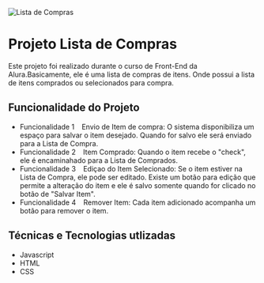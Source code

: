 ![Lista de Compras](img/ListaDeCompras.png)

#   Projeto Lista de Compras

Este projeto foi realizado durante o curso de Front-End da Alura.Basicamente, ele é uma lista de compras de itens. Onde possui a lista de itens comprados ou selecionados para compra.


## Funcionalidade do Projeto

- Funcionalidade 1 ` ` Envio de Item de compra: O sistema disponibiliza um espaço para salvar o item desejado. Quando for salvo ele será enviado para a Lista de Compra.
- Funcionalidade 2 ` ` Item Comprado: Quando o item recebe o "check", ele é encaminahado para a Lista de Comprados.
- Funcionalidade 3 ` ` Ediçao do Item Selecionado: Se o item estiver na Lista de Compra, ele pode ser editado. Existe um botão para edição que permite a alteração do item e ele é salvo somente quando for clicado no botão de "Salvar Item".
- Funcionalidade 4 ` ` Remover Item: Cada item adicionado acompanha um botão para remover o item.

##  Técnicas e Tecnologias utlizadas

- Javascript
- HTML
- CSS


